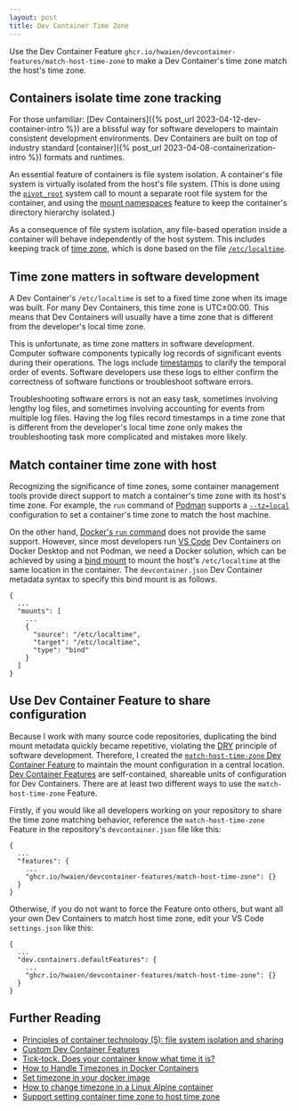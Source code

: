 ```yaml
---
layout: post
title: Dev Container Time Zone
---
```


Use the Dev Container Feature `ghcr.io/hwaien/devcontainer-features/match-host-time-zone` to make a Dev Container's time zone match the host's time zone.

## Containers isolate time zone tracking

For those unfamiliar: [Dev Containers]({% post_url 2023-04-12-dev-container-intro %}) are a blissful way for software developers to maintain consistent development environments. Dev Containers are built on top of industry standard [container]({% post_url 2023-04-08-containerization-intro %}) formats and runtimes.

An essential feature of containers is file system isolation. A container's file system is virtually isolated from the host's file system. (This is done using the [`pivot_root`](https://man7.org/linux/man-pages/man2/pivot_root.2.html) system call to mount a separate root file system for the container, and using the [mount namespaces](https://www.man7.org/linux/man-pages/man7/mount_namespaces.7.html) feature to keep the container's directory hierarchy isolated.)

As a consequence of file system isolation, any file-based operation inside a container will behave independently of the host system. This includes keeping track of [time zone](https://en.wikipedia.org/wiki/Time_zone), which is done based on the file [`/etc/localtime`](https://www.freedesktop.org/software/systemd/man/localtime.html).

## Time zone matters in software development

A Dev Container's `/etc/localtime` is set to a fixed time zone when its image was built. For many Dev Containers, this time zone is UTC±00:00. This means that Dev Containers will usually have a time zone that is different from the developer's local time zone.

This is unfortunate, as time zone matters in software development. Computer software components typically log records of significant events during their operations. The logs include [timestamps](<https://en.wikipedia.org/wiki/Timestamping_(computing)>) to clarify the temporal order of events. Software developers use these logs to either confirm the correctness of software functions or troubleshoot software errors.

Troubleshooting software errors is not an easy task, sometimes involving lengthy log files, and sometimes involving accounting for events from multiple log files. Having the log files record timestamps in a time zone that is different from the developer's local time zone only makes the troubleshooting task more complicated and mistakes more likely.

## Match container time zone with host

Recognizing the significance of time zones, some container management tools provide direct support to match a container's time zone with its host's time zone. For example, the `run` command of [Podman](https://podman.io/) supports a [`--tz=local`](https://docs.podman.io/en/latest/markdown/podman-run.1.html#tz-timezone) configuration to set a container's time zone to match the host machine.

On the other hand, [Docker's `run` command](https://docs.docker.com/engine/reference/commandline/run/) does not provide the same support. However, since most developers run [VS Code](https://en.wikipedia.org/wiki/Visual_Studio_Code) Dev Containers on Docker Desktop and not Podman, we need a Docker solution, which can be achieved by using a [bind mount](https://docs.docker.com/get-started/06_bind_mounts/) to mount the host's `/etc/localtime` at the same location in the container. The `devcontainer.json` Dev Container metadata syntax to specify this bind mount is as follows.

```
{
  ...
  "mounts": [
    ...
    {
      "source": "/etc/localtime",
      "target": "/etc/localtime",
      "type": "bind"
    }
  ]
}
```

## Use Dev Container Feature to share configuration

Because I work with many source code repositories, duplicating the bind mount metadata quickly became repetitive, violating the [DRY](https://en.wikipedia.org/wiki/Don't_repeat_yourself) principle of software development. Therefore, I created the [`match-host-time-zone` Dev Container Feature](https://github.com/hwaien/devcontainer-features/tree/main/src/match-host-time-zone) to maintain the mount configuration in a central location. [Dev Container Features](https://containers.dev/implementors/features/) are self-contained, shareable units of configuration for Dev Containers. There are at least two different ways to use the `match-host-time-zone` Feature.

Firstly, if you would like all developers working on your repository to share the time zone matching behavior, reference the `match-host-time-zone` Feature in the repository's `devcontainer.json` file like this:

```
{
  ...
  "features": {
    ...
    "ghcr.io/hwaien/devcontainer-features/match-host-time-zone": {}
  }
}
```

Otherwise, if you do not want to force the Feature onto others, but want all your own Dev Containers to match host time zone, edit your VS Code `settings.json` like this:

```
{
  ...
  "dev.containers.defaultFeatures": {
    ...
    "ghcr.io/hwaien/devcontainer-features/match-host-time-zone": {}
  }
}
```

## Further Reading

- [Principles of container technology (5): file system isolation and sharing](https://www.sobyte.net/post/2022-04/container-fundamentals-filesystem-isolation-and-sharing/)
- [Custom Dev Container Features](https://code.visualstudio.com/blogs/2022/09/15/dev-container-features)
- [Tick-tock. Does your container know what time it is?](https://www.redhat.com/sysadmin/tick-tock-container-time)
- [How to Handle Timezones in Docker Containers](https://www.howtogeek.com/devops/how-to-handle-timezones-in-docker-containers/)
- [Set timezone in your docker image](https://dev.to/0xbf/set-timezone-in-your-docker-image-d22)
- [How to change timezone in a Linux Alpine container](https://cduser.com/pique-22-how-to-change-timezone-in-a-linux-alpine-container/)
- [Support setting container time zone to host time zone](https://github.com/microsoft/vscode-dev-containers/issues/307#issuecomment-1355599660)
